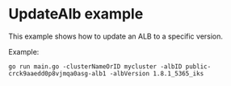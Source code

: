 # UpdateAlb example

This example shows how to update an ALB to a specific version.

Example:

```
go run main.go -clusterNameOrID mycluster -albID public-crck9aaedd0p8vjmqa0asg-alb1 -albVersion 1.8.1_5365_iks
```